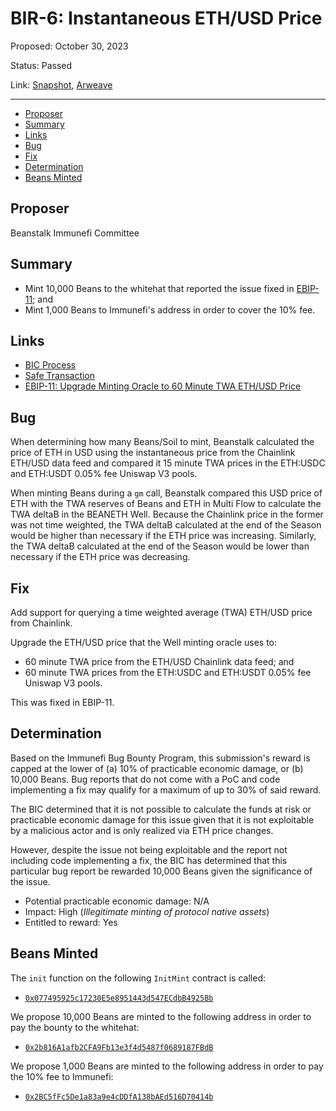 # BIR-6: Instantaneous ETH/USD Price

Proposed: October 30, 2023

Status: Passed

Link: [Snapshot](https://snapshot.org/#/beanstalkbugbounty.eth/proposal/0x7c620c229c051514562e270f583b915932563b4bd323f35b4287fb2ed2458513), [Arweave](https://arweave.net/Om0-LgRemqBfFd5KB32EggCCyNbBZitOCVJA5nLnQfA)

---

- [Proposer](#proposer)
- [Summary](#summary)
- [Links](#links)
- [Bug](#bug)
- [Fix](#fix)
- [Determination](#determination)
- [Beans Minted](#beans-minted)

## Proposer

Beanstalk Immunefi Committee

## Summary

* Mint 10,000 Beans to the whitehat that reported the issue fixed in [EBIP-11](https://arweave.net/9ZA_3YPeGyQVtS8wbDeN7MSTprGDzegq5iIewnAAxx4); and
* Mint 1,000 Beans to Immunefi's address in order to cover the 10% fee.

## Links

* [BIC Process](https://docs.bean.money/governance/beanstalk/bic-process)
* [Safe Transaction](https://app.safe.global/transactions/tx?safe=eth:0xa9bA2C40b263843C04d344727b954A545c81D043&id=multisig_0xa9bA2C40b263843C04d344727b954A545c81D043_0x3246f5fb18d6106bc5ccdbaf7c4f242a5827dc81aeb1c7708e425a76dae62937)
* [EBIP-11: Upgrade Minting Oracle to 60 Minute TWA ETH/USD Price](https://arweave.net/9ZA_3YPeGyQVtS8wbDeN7MSTprGDzegq5iIewnAAxx4)

## Bug

When determining how many Beans/Soil to mint, Beanstalk calculated the price of ETH in USD using the instantaneous price from the Chainlink ETH/USD data feed and compared it 15 minute TWA prices in the ETH:USDC and ETH:USDT 0.05% fee Uniswap V3 pools. 

When minting Beans during a `gm` call, Beanstalk compared this USD price of ETH with the TWA reserves of Beans and ETH in Multi Flow to calculate the TWA deltaB in the BEANETH Well. Because the Chainlink price in the former was not time weighted, the TWA deltaB calculated at the end of the Season would be higher than necessary if the ETH price was increasing. Similarly, the TWA deltaB calculated at the end of the Season would be lower than necessary if the ETH price was decreasing.

## Fix

Add support for querying a time weighted average (TWA) ETH/USD price from Chainlink.

Upgrade the ETH/USD price that the Well minting oracle uses to:
* 60 minute TWA price from the ETH/USD Chainlink data feed; and
* 60 minute TWA prices from the ETH:USDC and ETH:USDT 0.05% fee Uniswap V3 pools. 

This was fixed in EBIP-11.

## Determination

Based on the Immunefi Bug Bounty Program, this submission's reward is capped at the lower of (a) 10% of practicable economic damage, or (b) 10,000 Beans. Bug reports that do not come with a PoC and code implementing a fix may qualify for a maximum of up to 30% of said reward.

The BIC determined that it is not possible to calculate the funds at risk or practicable economic damage for this issue given that it is not exploitable by a malicious actor and is only realized via ETH price changes.

However, despite the issue not being exploitable and the report not including code implementing a fix, the BIC has determined that this particular bug report be rewarded 10,000 Beans given the significance of the issue.

* Potential practicable economic damage: N/A
* Impact: High (_Illegitimate minting of protocol native assets_)
* Entitled to reward: Yes

## Beans Minted

The `init` function on the following `InitMint` contract is called:
* [`0x077495925c17230E5e8951443d547ECdbB4925Bb`](https://etherscan.io/address/0x077495925c17230E5e8951443d547ECdbB4925Bb#code)

We propose 10,000 Beans are minted to the following address in order to pay the bounty to the whitehat:
* [`0x2b816A1afb2CFA9Fb13e3f4d5487f0689187FBdB`](https://etherscan.io/address/0x2b816A1afb2CFA9Fb13e3f4d5487f0689187FBdB)

We propose 1,000 Beans are minted to the following address in order to pay the 10% fee to Immunefi:
* [`0x2BC5fFc5De1a83a9e4cDDfA138bAEd516D70414b`](https://etherscan.io/address/0x2BC5fFc5De1a83a9e4cDDfA138bAEd516D70414b)
